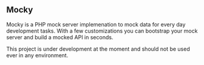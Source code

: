 ## Mocky

Mocky is a PHP mock server implemenation to mock data for every day development tasks. With a few customizations you can bootstrap your mock server and build a mocked API in seconds.

This project is under development at the moment and should not be used ever in any environment.
